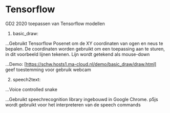 # Tensorflow

GD2 2020 toepassen van Tensorflow modellen

1. basic_draw:  

...Gebruikt Tensorflow Posenet om de XY coordinaten van ogen en neus te bepalen. De coordinaten worden gebruikt om een toepassing aan te sturen, in dit voorbeeld lijnen tekenen.  Lijn wordt getekend als mouse-down

...Demo: [https://schw.hosts1.ma-cloud.nl/demo/basic_draw/draw.html] geef toestemming voor gebruik webcam


2. speech2text:

...Voice controlled snake

...Gebruikt speechrecognition library ingebouwd in Google Chrome. p5js wordt gebruikt voor het interpreteren van de speech commands




